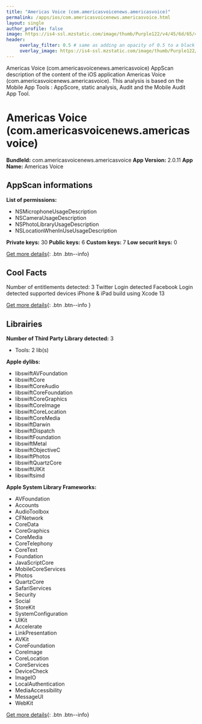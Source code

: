 ```yaml
---
title: "Americas Voice (com.americasvoicenews.americasvoice)"
permalink: /apps/ios/com.americasvoicenews.americasvoice.html
layout: single
author_profile: false
image: https://is4-ssl.mzstatic.com/image/thumb/Purple122/v4/45/6d/65/456d6591-9388-d743-bdbd-a735ca26be8f/AppIcon-0-0-1x_U007emarketing-0-0-0-7-0-0-sRGB-0-0-0-GLES2_U002c0-512MB-85-220-0-0.png/512x512bb.jpg
header: 
     overlay_filter: 0.5 # same as adding an opacity of 0.5 to a black background
     overlay_image: https://is4-ssl.mzstatic.com/image/thumb/Purple122/v4/45/6d/65/456d6591-9388-d743-bdbd-a735ca26be8f/AppIcon-0-0-1x_U007emarketing-0-0-0-7-0-0-sRGB-0-0-0-GLES2_U002c0-512MB-85-220-0-0.png/512x512bb.jpg
---
```

Americas Voice (com.americasvoicenews.americasvoice) AppScan description of the content of the iOS application Americas Voice (com.americasvoicenews.americasvoice). This analysis is based on the Mobile App Tools : AppScore, static analysis, Audit and the Mobile Audit App Tool.

# Americas Voice (com.americasvoicenews.americasvoice)

**BundleId:** com.americasvoicenews.americasvoice
**App Version:** 2.0.11
**App Name:** Americas Voice


## AppScan informations 

**List of permissions:** 
- NSMicrophoneUsageDescription
- NSCameraUsageDescription
- NSPhotoLibraryUsageDescription
- NSLocationWhenInUseUsageDescription
  
  
**Private keys:** 30
**Public keys:** 6
**Custom keys:** 7
**Low securit keys:** 0
  
[Get more details](/pricing.html){: .btn .btn--info}

## Cool Facts

Number of entitlements detected: 3
Twitter Login detected
Facebook Login detected
supported devices iPhone & iPad
build using Xcode 13
  
[Get more details](/pricing.html){: .btn .btn--info }

## Librairies 
**Number of Third Party Library detected:** 3
- Tools: 2 lib(s)


**Apple dylibs:**
- libswiftAVFoundation
- libswiftCore
- libswiftCoreAudio
- libswiftCoreFoundation
- libswiftCoreGraphics
- libswiftCoreImage
- libswiftCoreLocation
- libswiftCoreMedia
- libswiftDarwin
- libswiftDispatch
- libswiftFoundation
- libswiftMetal
- libswiftObjectiveC
- libswiftPhotos
- libswiftQuartzCore
- libswiftUIKit
- libswiftsimd


**Apple System Library Frameworks:**
- AVFoundation
- Accounts
- AudioToolbox
- CFNetwork
- CoreData
- CoreGraphics
- CoreMedia
- CoreTelephony
- CoreText
- Foundation
- JavaScriptCore
- MobileCoreServices
- Photos
- QuartzCore
- SafariServices
- Security
- Social
- StoreKit
- SystemConfiguration
- UIKit
- Accelerate
- LinkPresentation
- AVKit
- CoreFoundation
- CoreImage
- CoreLocation
- CoreServices
- DeviceCheck
- ImageIO
- LocalAuthentication
- MediaAccessibility
- MessageUI
- WebKit


  
[Get more details](/pricing.html){: .btn .btn--info}

